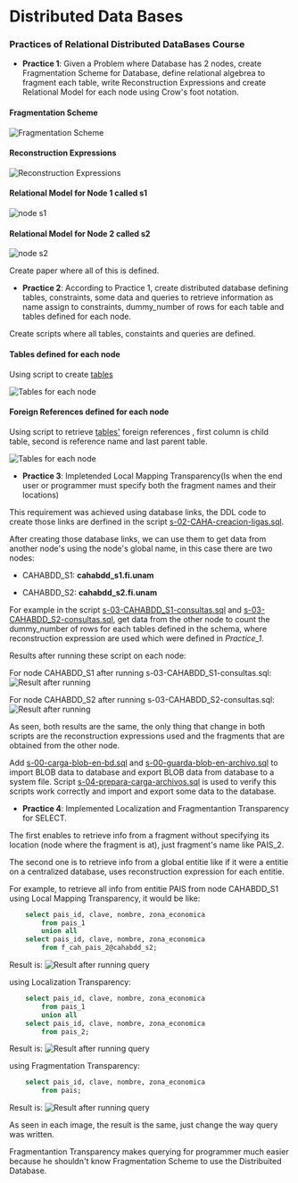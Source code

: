 # Distributed Data Bases

### Practices of Relational Distributed DataBases Course

- __Practice 1__: Given a Problem where Database has 2 nodes, create
Fragmentation Scheme for Database, define relational algebrea to
fragment each table, write Reconstruction Expressions and create
Relational Model for each node using Crow's foot notation.

#### Fragmentation Scheme

![Fragmentation Scheme](/images/P1_DDB_1.png)

#### Reconstruction Expressions

![Reconstruction Expressions](/images/P1_DDB_2.png)

#### Relational Model for Node 1 called s1

![node s1](/images/P1_N1.jpg)

#### Relational Model for Node 2 called s2

![node s2](/images/P1_N2.jpg)

Create paper where all of this is defined.

- __Practice 2__: According to Practice 1, create distributed database
defining tables, constraints, some data
and queries to retrieve information as name assign to constraints,
dummy_number of rows for each table and tables defined for each node.

Create scripts where all tables, constaints and queries are defined.

#### Tables defined for each node

Using script to create [tables](/Practice_2/s-03-CAHA-main-ddl.sql)

![Tables for each node](/images/P2_DDB_1.png)

#### Foreign References defined for each node

Using script to retrieve  [tables'](/Practice_2/s-05-CAHA-consulta-restricciones-main.sql) foreign
references , first column is child table, second is reference name and last parent table.

![Tables for each node](/images/P2_DDB_2.png)

- __Practice 3__: Impletended Local Mapping Transparency(Is when the end user or programmer must specify both the fragment names and their locations)

This requirement was achieved using database links, the DDL code to
create those links are derfined in the script
[s-02-CAHA-creacion-ligas.sql](/Practice_3/s-02-CAHA-creacion-ligas.sql).

After creating those database links, we can use them to get data
from another node's using the node's global name, in this case
there are two nodes:

- CAHABDD_S1: __cahabdd_s1.fi.unam__

- CAHABDD_S2: __cahabdd_s2.fi.unam__

For example in the script [s-03-CAHABDD_S1-consultas.sql](/Practice_3/s-03-CAHABDD_S1-consultas.sql)
and [s-03-CAHABDD_S2-consultas.sql](/Practice_3/s-03-CAHABDD_S2-consultas.sql), get data from
the other node to count the dummy_number of rows for each tables defined in the schema, where
reconstruction expression are used which were defined in *Practice_1*.

Results after running these script on each node:

For node CAHABDD_S1 after running s-03-CAHABDD_S1-consultas.sql:
![Result after running ](/images/P3_C3_1.png)

For node CAHABDD_S2 after running s-03-CAHABDD_S2-consultas.sql:
![Result after running ](/images/P3_C3_2.png)

As seen, both results are the same, the only thing that change
in both scripts are the reconstruction expressions used and
the fragments that are obtained from the other node.

Add [s-00-carga-blob-en-bd.sql](/Practice_3/s-00-carga-blob-en-bd.sql)
and [s-00-guarda-blob-en-archivo.sql](/Practice_3/s-00-guarda-blob-en-archivo.sql)
to import BLOB data to database and export BLOB data from database to a system file.
Script [s-04-prepara-carga-archivos.sql](/Practice_3/s-04-prepara-carga-archivos.sql)
is used to verify this scripts work correctly and import and export some data to
the database.

- __Practice 4__: Implemented Localization and Fragmentantion Transparency for SELECT.

The first enables to retrieve info from a fragment without specifying its location
(node where the fragment is at), just fragment's name like PAIS_2.

The second one is to retrieve info from a global entitie like if it were
a entitie on a centralized database, uses reconstruction expression
for each entitie.

For example, to retrieve all info from entitie PAIS from node CAHABDD_S1
using Local Mapping Transparency, it would be like:
```sql
    select pais_id, clave, nombre, zona_economica
        from pais_1
        union all
    select pais_id, clave, nombre, zona_economica
        from f_cah_pais_2@cahabdd_s2;
```

Result is:
![Result after running query](/images/P4_1.png)

using Localization Transparency:

```sql
    select pais_id, clave, nombre, zona_economica
        from pais_1
        union all
    select pais_id, clave, nombre, zona_economica
        from pais_2;
```

Result is:
![Result after running query](/images/P4_2.png)

using Fragmentation Transparency:

```sql
    select pais_id, clave, nombre, zona_economica
        from pais;
```

Result is:
![Result after running query](/images/P4_3.png)

As seen in each image, the result is the same, just
change the way query was written.

Fragmentantion Transparency makes querying for programmer
much easier because he shouldn't know Fragmentation Scheme
to use the Distribuited Database.
